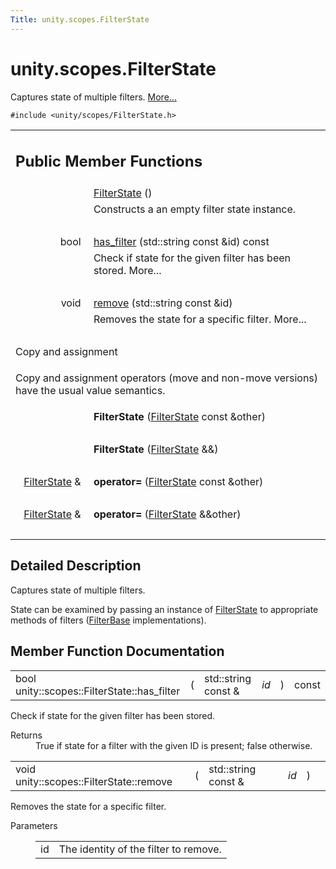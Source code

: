 ```yaml
---
Title: unity.scopes.FilterState
---
```


# unity.scopes.FilterState

<p>Captures state of multiple filters.  
<a href="#details">More...</a></p>
<p><code>#include &lt;unity/scopes/FilterState.h&gt;</code></p>
<table class="memberdecls">
<tr class="heading"><td colspan="2"><h2 class="groupheader">
Public Member Functions</h2></td></tr>
<tr class="memitem:a766de68bf8b5c99774dcd2f2e7e2ed39"><td class="memItemLeft" align="right" valign="top">
&#160;</td><td class="memItemRight" valign="bottom"><a class="el" href="#a766de68bf8b5c99774dcd2f2e7e2ed39">FilterState</a> ()</td></tr>
<tr class="memdesc:a766de68bf8b5c99774dcd2f2e7e2ed39"><td class="mdescLeft">&#160;</td><td class="mdescRight">Constructs a an empty filter state instance. <br /></td></tr>
<tr class="separator:a766de68bf8b5c99774dcd2f2e7e2ed39"><td class="memSeparator" colspan="2">&#160;</td></tr>
<tr class="memitem:a7c624fcc70cf767fdb6d6dc54e8a5015"><td class="memItemLeft" align="right" valign="top">bool&#160;</td><td class="memItemRight" valign="bottom"><a class="el" href="#a7c624fcc70cf767fdb6d6dc54e8a5015">has_filter</a> (std::string const &amp;id) const </td></tr>
<tr class="memdesc:a7c624fcc70cf767fdb6d6dc54e8a5015"><td class="mdescLeft">&#160;</td><td class="mdescRight">Check if state for the given filter has been stored.  More...<br /></td></tr>
<tr class="separator:a7c624fcc70cf767fdb6d6dc54e8a5015"><td class="memSeparator" colspan="2">&#160;</td></tr>
<tr class="memitem:a15c5759e79b6c75fcdd2cf802b6ffac2"><td class="memItemLeft" align="right" valign="top">void&#160;</td><td class="memItemRight" valign="bottom"><a class="el" href="#a15c5759e79b6c75fcdd2cf802b6ffac2">remove</a> (std::string const &amp;id)</td></tr>
<tr class="memdesc:a15c5759e79b6c75fcdd2cf802b6ffac2"><td class="mdescLeft">&#160;</td><td class="mdescRight">Removes the state for a specific filter.  More...<br /></td></tr>
<tr class="separator:a15c5759e79b6c75fcdd2cf802b6ffac2"><td class="memSeparator" colspan="2">&#160;</td></tr>
<tr><td colspan="2">Copy and assignment</td></tr>
<tr><td colspan="2"><p>Copy and assignment operators (move and non-move versions) have the usual value semantics. </p>
</td></tr>
<tr class="memitem:a0680e593c3b4383c11c01e3950eab393"><td class="memItemLeft" align="right" valign="top">
&#160;</td><td class="memItemRight" valign="bottom"><b>FilterState</b> (<a class="el" href="index.html">FilterState</a> const &amp;other)</td></tr>
<tr class="separator:a0680e593c3b4383c11c01e3950eab393"><td class="memSeparator" colspan="2">&#160;</td></tr>
<tr class="memitem:a4b11a81ee8f40cf5b86269b9eec0de44"><td class="memItemLeft" align="right" valign="top">
&#160;</td><td class="memItemRight" valign="bottom"><b>FilterState</b> (<a class="el" href="index.html">FilterState</a> &amp;&amp;)</td></tr>
<tr class="separator:a4b11a81ee8f40cf5b86269b9eec0de44"><td class="memSeparator" colspan="2">&#160;</td></tr>
<tr class="memitem:ae6a5679d3e2c8a202648bd66431071e1"><td class="memItemLeft" align="right" valign="top">
<a class="el" href="index.html">FilterState</a> &amp;&#160;</td><td class="memItemRight" valign="bottom"><b>operator=</b> (<a class="el" href="index.html">FilterState</a> const &amp;other)</td></tr>
<tr class="separator:ae6a5679d3e2c8a202648bd66431071e1"><td class="memSeparator" colspan="2">&#160;</td></tr>
<tr class="memitem:ae05c001c976bf55c0bada0de16760933"><td class="memItemLeft" align="right" valign="top">
<a class="el" href="index.html">FilterState</a> &amp;&#160;</td><td class="memItemRight" valign="bottom"><b>operator=</b> (<a class="el" href="index.html">FilterState</a> &amp;&amp;other)</td></tr>
<tr class="separator:ae05c001c976bf55c0bada0de16760933"><td class="memSeparator" colspan="2">&#160;</td></tr>
</table>
<a name="details" id="details"></a><h2 class="groupheader">Detailed Description</h2>
<p>Captures state of multiple filters. </p>
<p>State can be examined by passing an instance of <a class="el" href="index.html" title="Captures state of multiple filters. ">FilterState</a> to appropriate methods of filters (<a class="el" href="unity.scopes.FilterBase.md" title="Base class for all implementations of filters. ">FilterBase</a> implementations). </p>
<h2 class="groupheader">Member Function Documentation</h2>
<table class="memname">
<tr>
<td class="memname">bool unity::scopes::FilterState::has_filter </td>
<td>(</td>
<td class="paramtype">std::string const &amp;&#160;</td>
<td class="paramname"><em>id</em></td><td>)</td>
<td> const</td>
</tr>
</table>
<p>Check if state for the given filter has been stored. </p>
<dl class="section return"><dt>Returns</dt><dd>True if state for a filter with the given ID is present; false otherwise. </dd></dl>
<table class="memname">
<tr>
<td class="memname">void unity::scopes::FilterState::remove </td>
<td>(</td>
<td class="paramtype">std::string const &amp;&#160;</td>
<td class="paramname"><em>id</em></td><td>)</td>
<td></td>
</tr>
</table>
<p>Removes the state for a specific filter. </p>
<dl class="params"><dt>Parameters</dt><dd>
<table class="params">
<tr><td class="paramname">id</td><td>The identity of the filter to remove. </td></tr>
</table>
</dd>
</dl>
